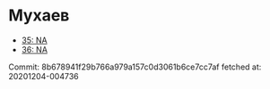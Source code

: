 # Мухаев
- [35: NA](35.md)
- [36: NA](36.md)

Commit: 8b678941f29b766a979a157c0d3061b6ce7cc7af
 fetched at: 20201204-004736
